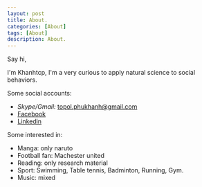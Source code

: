 ```yaml
---
layout: post
title: About.
categories: [About]
tags: [About]
description: About.
--- 
```


Say hi,

I'm Khanhtcp,
I'm a very curious to apply natural science to social behaviors.

Some social accounts:

- *Skype/Gmail:* topol.phukhanh@gmail.com
- [Facebook](https://www.facebook.com/trancongphukhanh)
- [Linkedin](https://www.linkedin.com/in/trancongphukhanh/)


Some interested in:
- Manga: only naruto
- Football fan: Machester united
- Reading: only research material
- Sport: Swimming, Table tennis, Badminton, Running, Gym.
- Music: mixed


